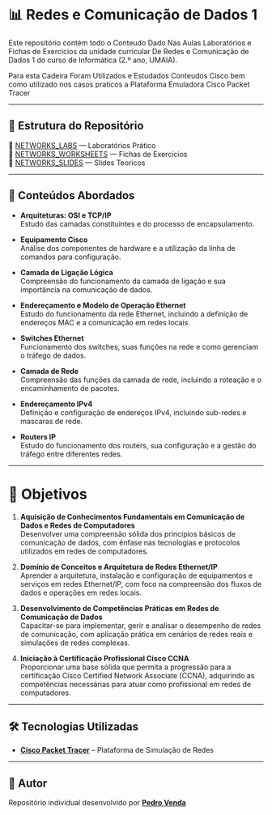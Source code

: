 # 📊 Redes e Comunicação de Dados 1 

Este repositório contém todo o Conteudo Dado Nas Aulas Laboratórios e Fichas de Exercicios da unidade curricular De Redes e Comunicação de Dados 1 do curso de Informática (2.º ano, UMAIA).

Para esta Cadeira Foram Utilizados e Estudados Conteudos Cisco bem como utilizado nos casos praticos a Plataforma Emuladora Cisco Packet Tracer

---

## 🚀 Estrutura do Repositório

📂 [NETWORKS_LABS](./NETWORKS_LABS) — Laboratórios Prático <br>
📂 [NETWORKS_WORKSHEETS](./NETWORKS_WORKSHEETS) — Fichas de Exercicios <br>
📂 [NETWORKS_SLIDES](./NETWORKS_SLIDES) — Slides Teoricos

---

## 📌 Conteúdos Abordados

- **Arquiteturas: OSI e TCP/IP**  
  Estudo das camadas constituintes e do processo de encapsulamento.

- **Equipamento Cisco**  
  Análise dos componentes de hardware e a utilização da linha de comandos para configuração.

- **Camada de Ligação Lógica**  
  Compreensão do funcionamento da camada de ligação e sua importância na comunicação de dados.

- **Endereçamento e Modelo de Operação Ethernet**  
  Estudo do funcionamento da rede Ethernet, incluindo a definição de endereços MAC e a comunicação em redes locais.

- **Switches Ethernet**  
  Funcionamento dos switches, suas funções na rede e como gerenciam o tráfego de dados.

- **Camada de Rede**  
  Compreensão das funções da camada de rede, incluindo a roteação e o encaminhamento de pacotes.

- **Endereçamento IPv4**  
  Definição e configuração de endereços IPv4, incluindo sub-redes e mascaras de rede.

- **Routers IP**  
  Estudo do funcionamento dos routers, sua configuração e a gestão do tráfego entre diferentes redes.

---

# 🎯 Objetivos

1. **Aquisição de Conhecimentos Fundamentais em Comunicação de Dados e Redes de Computadores**  
   Desenvolver uma compreensão sólida dos princípios básicos de comunicação de dados, com ênfase nas tecnologias e protocolos utilizados em redes de computadores.

2. **Domínio de Conceitos e Arquitetura de Redes Ethernet/IP**  
   Aprender a arquitetura, instalação e configuração de equipamentos e serviços em redes Ethernet/IP, com foco na compreensão dos fluxos de dados e operações em redes locais.

3. **Desenvolvimento de Competências Práticas em Redes de Comunicação de Dados**  
   Capacitar-se para implementar, gerir e analisar o desempenho de redes de comunicação, com aplicação prática em cenários de redes reais e simulações de redes complexas.

4. **Iniciação à Certificação Profissional Cisco CCNA**  
   Proporcionar uma base sólida que permita a progressão para a certificação Cisco Certified Network Associate (CCNA), adquirindo as competências necessárias para atuar como profissional em redes de computadores.


--- 
## 🛠️ Tecnologias Utilizadas


- [**Cisco Packet Tracer**](https://www.netacad.com/courses/packet-tracer) – Plataforma de Simulação de Redes

---

## 👤 Autor

Repositório individual desenvolvido por [**Pedro Venda**](https://github.com/PedroVenda27)


